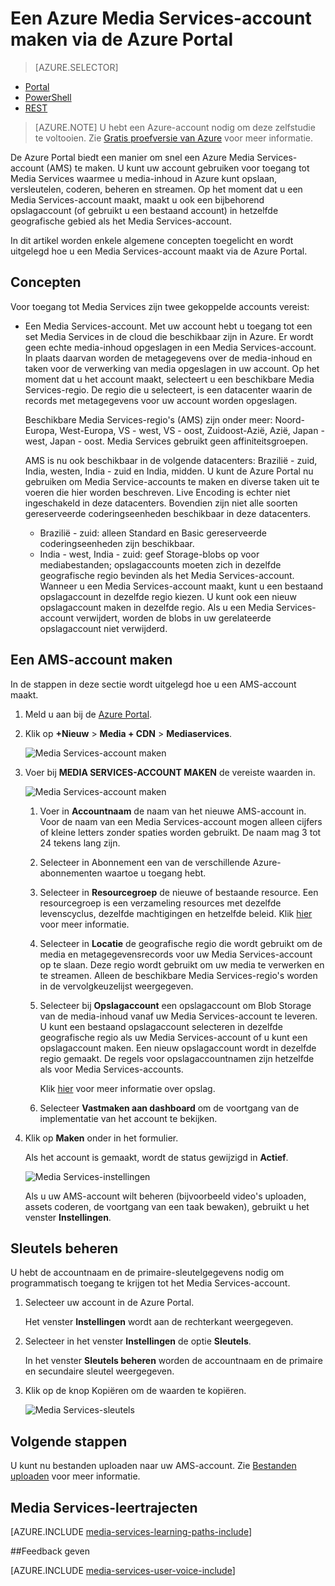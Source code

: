 <properties
    pageTitle=" Een Azure Media Services-account maken via de Azure Portal | Microsoft Azure"
    description="In deze zelfstudie wordt stapsgewijs uitgelegd hoe u een Azure Media Services-account maakt via de Azure Portal."
    services="media-services"
    documentationCenter=""
    authors="Juliako"
    manager="erikre"
    editor=""/>

<tags
    ms.service="media-services"
    ms.workload="media"
    ms.tgt_pltfrm="na"
    ms.devlang="na"
    ms.topic="get-started-article"
    ms.date="09/07/2016"
    ms.author="juliako"/>



# Een Azure Media Services-account maken via de Azure Portal

> [AZURE.SELECTOR]
- [Portal](media-services-portal-create-account.md)
- [PowerShell](media-services-manage-with-powershell.md)
- [REST](http://msdn.microsoft.com/library/azure/dn194267.aspx)

> [AZURE.NOTE] U hebt een Azure-account nodig om deze zelfstudie te voltooien. Zie [Gratis proefversie van Azure](https://azure.microsoft.com/pricing/free-trial/) voor meer informatie. 

De Azure Portal biedt een manier om snel een Azure Media Services-account (AMS) te maken. U kunt uw account gebruiken voor toegang tot Media Services waarmee u media-inhoud in Azure kunt opslaan, versleutelen, coderen, beheren en streamen. Op het moment dat u een Media Services-account maakt, maakt u ook een bijbehorend opslagaccount (of gebruikt u een bestaand account) in hetzelfde geografische gebied als het Media Services-account.

In dit artikel worden enkele algemene concepten toegelicht en wordt uitgelegd hoe u een Media Services-account maakt via de Azure Portal.

## Concepten

Voor toegang tot Media Services zijn twee gekoppelde accounts vereist: 

- Een Media Services-account. Met uw account hebt u toegang tot een set Media Services in de cloud die beschikbaar zijn in Azure. Er wordt geen echte media-inhoud opgeslagen in een Media Services-account. In plaats daarvan worden de metagegevens over de media-inhoud en taken voor de verwerking van media opgeslagen in uw account. Op het moment dat u het account maakt, selecteert u een beschikbare Media Services-regio. De regio die u selecteert, is een datacenter waarin de records met metagegevens voor uw account worden opgeslagen.

    Beschikbare Media Services-regio's (AMS) zijn onder meer: Noord-Europa, West-Europa, VS - west, VS - oost, Zuidoost-Azië, Azië, Japan - west, Japan - oost. Media Services gebruikt geen affiniteitsgroepen.
    
    AMS is nu ook beschikbaar in de volgende datacenters: Brazilië - zuid, India, westen, India - zuid en India, midden. U kunt de Azure Portal nu gebruiken om Media Service-accounts te maken en diverse taken uit te voeren die hier worden beschreven. Live Encoding is echter niet ingeschakeld in deze datacenters. Bovendien zijn niet alle soorten gereserveerde coderingseenheden beschikbaar in deze datacenters.
    
    - Brazilië - zuid: alleen Standard en Basic gereserveerde coderingseenheden zijn beschikbaar.
    - India - west, India - zuid: geef Storage-blobs op voor mediabestanden; opslagaccounts moeten zich in dezelfde geografische regio bevinden als het Media Services-account. Wanneer u een Media Services-account maakt, kunt u een bestaand opslagaccount in dezelfde regio kiezen. U kunt ook een nieuw opslagaccount maken in dezelfde regio. Als u een Media Services-account verwijdert, worden de blobs in uw gerelateerde opslagaccount niet verwijderd.

## Een AMS-account maken

In de stappen in deze sectie wordt uitgelegd hoe u een AMS-account maakt.

1. Meld u aan bij de [Azure Portal](https://portal.azure.com/).
2. Klik op **+Nieuw** > **Media + CDN** > **Mediaservices**.

    ![Media Services-account maken](./media/media-services-portal-vod-get-started/media-services-new1.png)

3. Voer bij **MEDIA SERVICES-ACCOUNT MAKEN** de vereiste waarden in.

    ![Media Services-account maken](./media/media-services-portal-vod-get-started/media-services-new3.png)
    
    1. Voer in **Accountnaam** de naam van het nieuwe AMS-account in. Voor de naam van een Media Services-account mogen alleen cijfers of kleine letters zonder spaties worden gebruikt. De naam mag 3 tot 24 tekens lang zijn.
    2. Selecteer in Abonnement een van de verschillende Azure-abonnementen waartoe u toegang hebt.
    
    2. Selecteer in **Resourcegroep** de nieuwe of bestaande resource.  Een resourcegroep is een verzameling resources met dezelfde levenscyclus, dezelfde machtigingen en hetzelfde beleid. Klik [hier](resource-group-overview.md#resource-groups) voor meer informatie.
    3. Selecteer in **Locatie** de geografische regio die wordt gebruikt om de media en metagegevensrecords voor uw Media Services-account op te slaan. Deze regio wordt gebruikt om uw media te verwerken en te streamen. Alleen de beschikbare Media Services-regio's worden in de vervolgkeuzelijst weergegeven. 
    
    3. Selecteer bij **Opslagaccount** een opslagaccount om Blob Storage van de media-inhoud vanaf uw Media Services-account te leveren. U kunt een bestaand opslagaccount selecteren in dezelfde geografische regio als uw Media Services-account of u kunt een opslagaccount maken. Een nieuw opslagaccount wordt in dezelfde regio gemaakt. De regels voor opslagaccountnamen zijn hetzelfde als voor Media Services-accounts.

        Klik [hier](storage-introduction.md) voor meer informatie over opslag.

    4. Selecteer **Vastmaken aan dashboard** om de voortgang van de implementatie van het account te bekijken.
    
7. Klik op **Maken** onder in het formulier.

    Als het account is gemaakt, wordt de status gewijzigd in **Actief**. 

    ![Media Services-instellingen](./media/media-services-portal-vod-get-started/media-services-settings.png)

    Als u uw AMS-account wilt beheren (bijvoorbeeld video's uploaden, assets coderen, de voortgang van een taak bewaken), gebruikt u het venster **Instellingen**.

## Sleutels beheren

U hebt de accountnaam en de primaire-sleutelgegevens nodig om programmatisch toegang te krijgen tot het Media Services-account.

1. Selecteer uw account in de Azure Portal. 

    Het venster **Instellingen** wordt aan de rechterkant weergegeven. 

2. Selecteer in het venster **Instellingen** de optie **Sleutels**. 

    In het venster **Sleutels beheren** worden de accountnaam en de primaire en secundaire sleutel weergegeven. 
3. Klik op de knop Kopiëren om de waarden te kopiëren.
    
    ![Media Services-sleutels](./media/media-services-portal-vod-get-started/media-services-keys.png)

## Volgende stappen

U kunt nu bestanden uploaden naar uw AMS-account. Zie [Bestanden uploaden](media-services-portal-upload-files.md) voor meer informatie.

## Media Services-leertrajecten

[AZURE.INCLUDE [media-services-learning-paths-include](../../includes/media-services-learning-paths-include.md)]

##Feedback geven

[AZURE.INCLUDE [media-services-user-voice-include](../../includes/media-services-user-voice-include.md)]





<!--HONumber=Sep16_HO3-->


